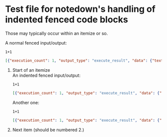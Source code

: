# Test file for notedown's handling of indented fenced code blocks

Those may typically occur within an itemize or so.

A normal fenced input/output:
```{.python .input}
1+1
```
```{.json .output}
[{"execution_count": 1, "output_type": "execute_result", "data": {"text/plain": "2"}, "metadata": {}}]
```

1.  Start of an itemize  
    An indented fenced input/output:

    ```{.python .input}
    1+1
    ```
    ```{.json .output}
    [{"execution_count": 1, "output_type": "execute_result", "data": {"text/plain": "2"}, "metadata": {}}]
    ```

    Another one:

    ```{.python .input}
    1+1
    ```
    ```{.json .output}
    [{"execution_count": 1, "output_type": "execute_result", "data": {"text/plain": "2"}, "metadata": {}}]
    ```

1.  Next item (should be numbered 2.)
